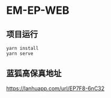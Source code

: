 # EM-EP-WEB

## 项目运行
```
yarn install
yarn serve
```
## 蓝狐高保真地址

https://lanhuapp.com/url/EP7F8-6nC32
